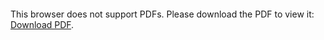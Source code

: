 <object data="https://github.com/gage1145/resume/blob/main/resume.pdf" type="application/pdf" width="700px" height="700px">
    <embed src="https://github.com/gage1145/resume/blob/main/resume.pdf">
        <p>This browser does not support PDFs. Please download the PDF to view it: <a href="https://github.com/gage1145/resume/blob/main/resume.pdf">Download PDF</a>.</p>
    </embed>
</object>

